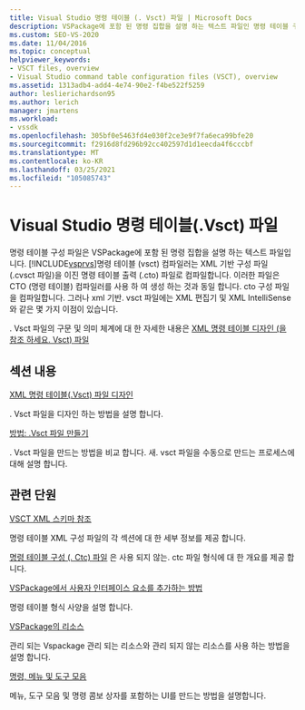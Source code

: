 ```yaml
---
title: Visual Studio 명령 테이블 (. Vsct) 파일 | Microsoft Docs
description: VSPackage에 포함 된 명령 집합을 설명 하는 텍스트 파일인 명령 테이블 구성 파일에 대해 알아봅니다.
ms.custom: SEO-VS-2020
ms.date: 11/04/2016
ms.topic: conceptual
helpviewer_keywords:
- VSCT files, overview
- Visual Studio command table configuration files (VSCT), overview
ms.assetid: 1313adb4-add4-4e74-90e2-f4be522f5259
author: leslierichardson95
ms.author: lerich
manager: jmartens
ms.workload:
- vssdk
ms.openlocfilehash: 305bf0e5463fd4e030f2ce3e9f7fa6eca99bfe20
ms.sourcegitcommit: f2916d8fd296b92cc402597d1d1eecda4f6cccbf
ms.translationtype: MT
ms.contentlocale: ko-KR
ms.lasthandoff: 03/25/2021
ms.locfileid: "105085743"
---
```

# <a name="visual-studio-command-table-vsct-files"></a>Visual Studio 명령 테이블(.Vsct) 파일
명령 테이블 구성 파일은 VSPackage에 포함 된 명령 집합을 설명 하는 텍스트 파일입니다. [!INCLUDE[vsprvs](../../code-quality/includes/vsprvs_md.md)]명령 테이블 (vsct) 컴파일러는 XML 기반 구성 파일 (.cvsct 파일)을 이진 명령 테이블 출력 (.cto) 파일로 컴파일합니다. 이러한 파일은 CTO (명령 테이블) 컴파일러를 사용 하 여 생성 하는 것과 동일 합니다. cto 구성 파일을 컴파일합니다. 그러나 xml 기반. vsct 파일에는 XML 편집기 및 XML IntelliSense와 같은 몇 가지 이점이 있습니다.

 . Vsct 파일의 구문 및 의미 체계에 대 한 자세한 내용은 [XML 명령 테이블 디자인 (을 참조 하세요. Vsct) 파일](../../extensibility/internals/designing-xml-command-table-dot-vsct-files.md)

## <a name="in-this-section"></a>섹션 내용
 [XML 명령 테이블(.Vsct) 파일 디자인](../../extensibility/internals/designing-xml-command-table-dot-vsct-files.md)

 . Vsct 파일을 디자인 하는 방법을 설명 합니다.

 [방법: .Vsct 파일 만들기](../../extensibility/internals/how-to-create-a-dot-vsct-file.md)

 . Vsct 파일을 만드는 방법을 비교 합니다. 새. vsct 파일을 수동으로 만드는 프로세스에 대해 설명 합니다.

## <a name="related-sections"></a>관련 단원
 [VSCT XML 스키마 참조](../../extensibility/vsct-xml-schema-reference.md)

 명령 테이블 XML 구성 파일의 각 섹션에 대 한 세부 정보를 제공 합니다.

 [명령 테이블 구성 (. Ctc) 파일](/previous-versions/bb165153(v=vs.100)) 은 사용 되지 않는. ctc 파일 형식에 대 한 개요를 제공 합니다.

 [VSPackage에서 사용자 인터페이스 요소를 추가하는 방법](../../extensibility/internals/how-vspackages-add-user-interface-elements.md)

 명령 테이블 형식 사양을 설명 합니다.

 [VSPackage의 리소스](../../extensibility/internals/resources-in-vspackages.md)

 관리 되는 Vspackage 관리 되는 리소스와 관리 되지 않는 리소스를 사용 하는 방법을 설명 합니다.

 [명령, 메뉴 및 도구 모음](../../extensibility/internals/commands-menus-and-toolbars.md)

 메뉴, 도구 모음 및 명령 콤보 상자를 포함하는 UI를 만드는 방법을 설명합니다.